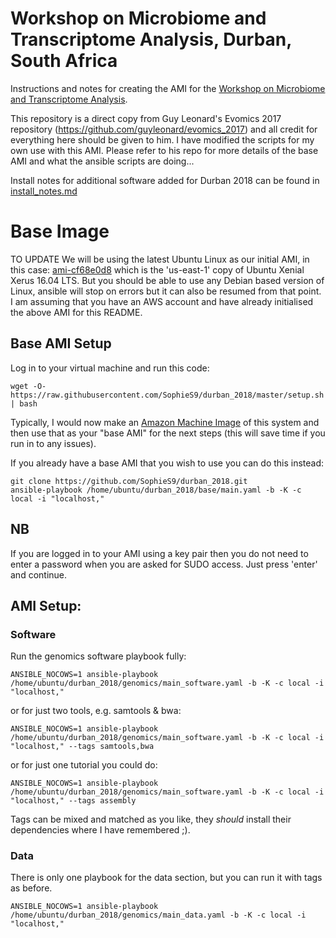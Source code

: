 # Workshop on Microbiome and Transcriptome Analysis, Durban, South Africa
Instructions and notes for creating the AMI for the [Workshop on Microbiome and Transcriptome Analysis](http://evomics.org/workshops/2019-workshop-on-microbiome-and-transcriptome-analysis-south-africa/). 

This repository is a direct copy from Guy Leonard's Evomics 2017 repository (https://github.com/guyleonard/evomics_2017) and all credit for everything here should be given to him. I have modified the scripts for my own use with this AMI. Please refer to his repo for more details of the base AMI and what the ansible scripts are doing...

Install notes for additional software added for Durban 2018 can be found in [install_notes.md](./install_notes.md) 

# Base Image
TO UPDATE
We will be using the latest Ubuntu Linux as our initial AMI, in this case: [ami-cf68e0d8](https://console.aws.amazon.com/ec2/home?region=us-east-1#LaunchInstanceWizard:ami=ami-cf68e0d8) which is the 'us-east-1'	copy of Ubuntu Xenial Xerus 16.04 LTS. But you should be able to use any Debian based version of Linux, ansible will stop on errors but it can also be resumed from that point. I am assuming that you have an AWS account and have already initialised the above AMI for this README.

## Base AMI Setup

Log in to your virtual machine and run this code:

    wget -O- https://raw.githubusercontent.com/SophieS9/durban_2018/master/setup.sh | bash

Typically, I would now make an [Amazon Machine Image](https://docs.aws.amazon.com/AWSEC2/latest/UserGuide/creating-an-ami-ebs.html) of this system and then use that as your "base AMI" for the next steps (this will save time if you run in to any issues).

If you already have a base AMI that you wish to use you can do this instead:

    git clone https://github.com/SophieS9/durban_2018.git
    ansible-playbook /home/ubuntu/durban_2018/base/main.yaml -b -K -c local -i "localhost,"

## NB

If you are logged in to your AMI using a key pair then you do not need to enter a password when you are asked for SUDO access. Just press 'enter' and continue.

## AMI Setup:

### Software

Run the genomics software playbook fully:

    ANSIBLE_NOCOWS=1 ansible-playbook /home/ubuntu/durban_2018/genomics/main_software.yaml -b -K -c local -i "localhost,"

or for just two tools, e.g. samtools & bwa:

    ANSIBLE_NOCOWS=1 ansible-playbook /home/ubuntu/durban_2018/genomics/main_software.yaml -b -K -c local -i "localhost," --tags samtools,bwa
    
or for just one tutorial you could do:

    ANSIBLE_NOCOWS=1 ansible-playbook /home/ubuntu/durban_2018/genomics/main_software.yaml -b -K -c local -i "localhost," --tags assembly

Tags can be mixed and matched as you like, they *should* install their dependencies where I have remembered ;).

### Data

There is only one playbook for the data section, but you can run it with tags as before.

    ANSIBLE_NOCOWS=1 ansible-playbook /home/ubuntu/durban_2018/genomics/main_data.yaml -b -K -c local -i "localhost,"

